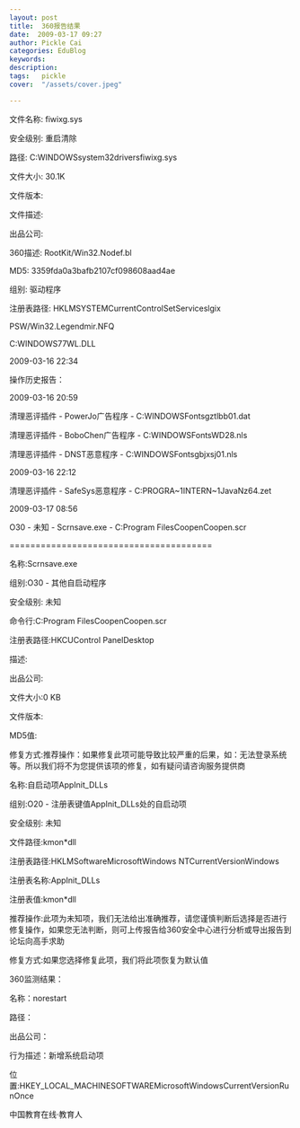 ```yaml
---
layout: post  
title:  360报告结果  
date:  2009-03-17 09:27  
author: Pickle Cai  
categories: EduBlog  
keywords: 
description:   
tags:	pickle   
cover:  "/assets/cover.jpeg"  

---  
```

    
文件名称: fiwixg.sys

安全级别: 重启清除

路径: C:WINDOWSsystem32driversfiwixg.sys

文件大小: 30.1K

文件版本:

文件描述:

出品公司:

360描述: RootKit/Win32.Nodef.bl

MD5: 3359fda0a3bafb2107cf098608aad4ae

组别: 驱动程序

注册表路径: HKLMSYSTEMCurrentControlSetServiceslgix





PSW/Win32.Legendmir.NFQ

C:WINDOWS77WL.DLL

2009-03-16 22:34



 



操作历史报告：



2009-03-16 20:59

清理恶评插件 - PowerJo广告程序 - C:WINDOWSFontsgztlbb01.dat

清理恶评插件 - BoboChen广告程序 - C:WINDOWSFontsWD28.nls

清理恶评插件 - DNST恶意程序 - C:WINDOWSFontsgbjxsj01.nls

2009-03-16 22:12

清理恶评插件 - SafeSys恶意程序 - C:PROGRA~1INTERN~1JavaNz64.zet



 



2009-03-17 08:56

O30 - 未知 - Scrnsave.exe - C:Program FilesCoopenCoopen.scr



=======================================



名称:Scrnsave.exe

组别:O30 - 其他自启动程序

安全级别: 未知

命令行:C:Program FilesCoopenCoopen.scr

注册表路径:HKCUControl PanelDesktop

描述:

出品公司:

文件大小:0 KB

文件版本:

MD5值:

修复方式:推荐操作：如果修复此项可能导致比较严重的后果，如：无法登录系统等。所以我们将不为您提供该项的修复，如有疑问请咨询服务提供商



 



名称:自启动项AppInit_DLLs

组别:O20 - 注册表键值AppInit_DLLs处的自启动项

安全级别: 未知

文件路径:kmon*dll

注册表路径:HKLMSoftwareMicrosoftWindows NTCurrentVersionWindows

注册表名称:AppInit_DLLs

注册表值:kmon*dll

推荐操作:此项为未知项，我们无法给出准确推荐，请您谨慎判断后选择是否进行修复操作，如果您无法判断，则可上传报告给360安全中心进行分析或导出报告到论坛向高手求助

修复方式:如果您选择修复此项，我们将此项恢复为默认值



 



360监测结果：



名称：norestart

路径：

出品公司：

行为描述：新增系统启动项

位置:HKEY_LOCAL_MACHINESOFTWAREMicrosoftWindowsCurrentVersionRunOnce



		    
 中国教育在线·教育人


